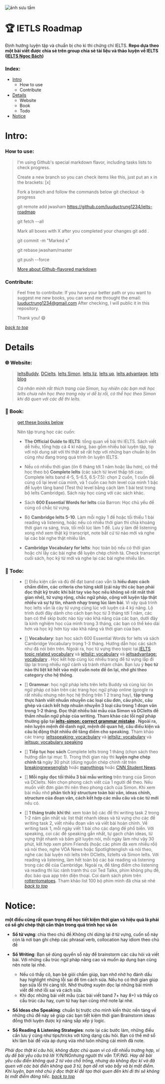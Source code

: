![ảnh sưu tầm](https://github.com/luuductrung1234/ielts-roadmap/blob/master/images/ielts.jpg)

# :trophy: IETLS Roadmap

Định hướng luyện tập và chuẩn bị cho kì thi chứng chỉ IELTS. **Repo dựa theo một bài viết được chia sẻ trên group chia sẻ tài liệu và thảo luyện về IELTS ([IELTS Ngọc Bách](https://www.facebook.com/groups/ieltsngocbach/))**

### Index:
* [Intro](#intro)
  * How to use
  * Contribute
* [Details](#details)
  * Website
  * Book
  * Todo
* [Notice](#notice)



# Intro:
### How to use:
> I'm using Github's special markdown flavor, including tasks lists to check progress.
>
> Create a new branch so you can check items like this, just put an x in the brackets: [x]
>
> Fork a branch and follow the commands below
> git checkout -b progress
>
> git remote add jwasham https://github.com/luuductrung1234/ielts-roadmap
>
> git fetch --all
>
> Mark all boxes with X after you completed your changes git add .
>
> git commit -m "Marked x"
>
> git rebase jwasham/master
>
> git push --force
>
> [More about Github-flavored markdown](https://guides.github.com/features/mastering-markdown/#GitHub-flavored-markdown)

### Contribute:
> Feel free to contribute: If you have your better path or you want to suggest me new books, you can send me throught the email: luuductrung1234@gmail.com
> After checking, I will public it in this repository.
>
> Thank you! :smile:

_[back to top](#index)_



# Details

### :globe_with_meridians: Website: 
> [IeltsBuddy](www.ieltsbuddy.com), [DCielts](www.dcielts.com), [Ielts Simon](www.ielts-simon.com), [Ielts liz](http://ieltsliz.com), [Ielts up](http://ielts-up.com), [Ielts advantage](http://ieltsadvantage.com), [Ielts blog](http://www.ielts-blog.com/)
>
> _Cá nhân mình rất thích trang của Simon, tuy nhiên các bạn mới học Ielts chưa nên học theo trang này vì dễ bị rối, có thể học theo Simon khi đã quen với các đề thi Ielts._

### :blue_book: Book:
> [get these books below](https://github.com/luuductrung1234/ielts-roadmap/tree/master/books)
>
> Nên tập trung học các cuốn: 
>- **The Official Guide to IELTS**: tổng quan về bài thi IELTS. Sách viết dễ hiểu, tổng hợp cả 4 kĩ năng, bao gồm nhiều bài luyện tập, tip với nội dung sát với thi thật sẽ rất hợp với những bạn chuẩn bị ôn cũng như đang trong quá trình ôn luyện IELTS.
>
>- Nếu có nhiều thời gian (ôn 6 tháng tới 1 năm hoặc lâu hơn), có thể học theo bộ **Complete Ielts** (các sách từ level thấp tới cao: Complete Ielts band 4-5, 5-6.5, 6.5-7.5): chọn 2 cuốn, 1 cuốn để củng cố lại level của mình, và 1 cuốn cao hơn level của mình 1 bậc để luyện tăng band (Test thử level bằng cách làm 1 bài test trong bộ Ielts Cambridge). Sách này học cùng với các sách khác. 
>
>- Sách **600 Essential Words for Ielts** của Barron: Học chủ yếu để củng cố chắc từ vựng.
>
>- Bộ **Cambridge Ielts 5-10**. Làm mỗi ngày 1 đề hoặc tối thiểu 1 bài reading và listening, hoặc nếu có nhiều thời gian thì chia khoảng thời gian ra sáng, trưa, tối mỗi lúc làm 1 đề. Lưu ý làm đề listening xong nhớ xem thật kỹ transcript, note bất cứ từ nào mới và nghe lại các bài nghe thật nhiều lần.
>
>- **Cambridge Vocabulary for Ielts**: học toàn bộ nếu có thời gian hoặc chỉ lấy các bài nghe để luyện chép chính tả. Check transcript cuối sách, học kỹ từ mới và nghe lại các bài nghe nhiều lần.

### :dart: Todo:
>- [] Điều kiện cần và đủ để đạt band cao vẫn là **hiểu được cách chấm điểm, các criteria cho từng skill (cái này thì các bạn phải đọc thật kỹ trước khi bắt tay vào học nếu không sẽ rất mất thời gian nhé), từ vựng rộng, chắc ngữ pháp, cộng với luyện tập thật nhiều và sự tự tin, nhanh nhạy trong lúc làm bài**. Vì vậy quá trình học Ielts vẫn là cày từ vựng cùng lúc với luyện cả 4 kỹ năng. Lộ trình dưới đây dành cho cách bạn học từ 3 tháng tới 1 năm, các bạn có thể skip bước nào tùy vào khả năng của các bạn, dưới đây là kinh nghiệm học của mình trong 3 tháng, các bạn có thể kéo dài hơn và học kỹ hơn tùy vào khả năng và thời gian của bạn.
>
>- [] **Vocabulary**: bạn học sách 600 Essential Words for Ielts và sách Cambridge Vocabulary trong 1-3 tháng. Hướng dẫn học các sách như đã nói bên trên. Ngoài ra, học từ vựng theo topic tại.[IELTS topic related vocabulary](https://www.ieltsbuddy.com/ielts-topic-related-vocabulary.html) và [ieltsliz: vocabulary](http://ieltsliz.com/vocabulary/) và [ieltsadvantage: vocabulary](https://www.ieltsadvantage.com/vocabulary/) . Học kết hợp cùng lúc nhiều trang để từ vựng lắp đi lặp lại trong nhiều ngữ cảnh và tránh nhàm chán. Bạn lưu ý **học từ nào thì liệt kê hết vào một cuốn note để ôn lại, nhớ ghi theo category cho hệ thống**. 
>
>- [] **Grammar**: học ngữ pháp Ielts trên Ielts Buddy và cùng lúc ôn ngữ pháp cơ bản trên các trang học ngữ pháp online (google ra rất nhiều nhưng nên học hệ thống trên 1 2 trang hay), **tập trung thực hành viết nhuần nhuyễn các loại câu đơn, câu phức, câu ghép và cách kết hợp nhuần nhuyễn 3 loại câu trong 1 đoạn văn trong 1-2 tháng. Đọc thật nhiều bài mẫu của Simon và DCIelts để thấm nhuần ngữ pháp của writing. Tham khảo các lỗi ngữ pháp thường gặp tại [ielts-simon: correct grammar mistake](http://ielts-simon.com/ielts-help-and-english-pr/2018/01/ielts-grammar-correct-the-mistakes.html) . Ngoài ra, nên luyện mệnh đề danh ngữ, mệnh đề quan hệ, câu điều kiện và câu bị động thật nhiều để tăng điểm cho speaking**. Tham khảo các trang: [ieltsspeaking: vocacbulary](http://www.ieltsspeaking.co.uk/ielts-vocabulary/) và  [ieltsliz: vocabulary](http://ieltsliz.com/vocabulary/) và [ieltsup: vocabulary speaking](http://ielts-up.com/speaking/ielts-vocabulary-speaking.html)
>
>- [] **Tiếp tục học sách** Complete Ielts trong 1 tháng (chọn sách theo hướng dẫn tại mục 1). Trong thời gian này thì **luyện nghe chép chính tả** ngày 30 phút (dùng nguồn chép chính rất trên [breakingnewsenglish](https://breakingnewsenglish.com/) hoặc [manythings](www.manythings.org) hoặc [CNN Student News](http://edition.cnn.com/cnn10).
>
>- [] **Mỗi ngày đọc tối thiểu 3 bài mẫu writing** trên trang của Simon và DCIelts. Nên chọn phong cách viết của 1 người để theo. Nếu muốn viết đơn giản thì nên theo phong cách của Simon. Khi xem bài mẫu nhớ **phân tích kỹ structure toàn bài văn, ideas chính, structure của đoạn văn, cách kết hợp các mẫu câu và các từ mới** nếu có. 
>
>- [] **1 tháng trước khi thi**: xem toàn bộ các đề thi writing task 2 trong 1-2 năm gần nhất và: list thật nhanh ideas và từ vựng cho các đề writing task 2, viết nhiều đoạn văn và viết bài hoàn chỉnh. Về writing task 1, mỗi ngày viết 1 bài cho các dạng đề phổ biến. Với speaking, coi các đề speaking gần nhất, tự gạch chân ideas, từ vựng thật nhanh và bấm giờ luyện nói, mỗi ngày làm như vậy 30 phút, kết hợp xem phim Friends (hoặc các phim đã xem nhiều rồi) và nói theo, nghe VOA News hoặc Spotlightenglish và nói theo, nghe các bài luyện nói Ielts trên DCIelts, lizIelts và Simon Ielts. Với reading và listening, làm hết toàn bộ các bài reading và listening trong các đề của Cambridge. Ngoài ra, để tăng điểm cho listening và reading thì lúc rảnh tranh thủ coi Ted Talks, phim không phụ đề, đọc báo qua app trên điện thoại. Coi danh sách phim trên [rottentomatoes](www.rottentomatoes.com). Tham khảo list 100 bộ phim mình đã chia sẻ nhé
_[back to top](#index)_


# Notice: 
**một điều cũng rất quan trọng để học tiết kiệm thời gian và hiệu quả là phải có sổ ghi chép thật cẩn thận trong quá trình học và ôn**

* **Sổ từ vựng**: chia theo chủ đề.Không chỉ dừng lại ở từ vựng, cuốn sổ này còn là nơi bạn ghi chép các phrasal verb, collocation hay idiom theo chủ đề
* **Sổ Writing**: Bạn sẽ dùng quyển sổ này để brainstorm các câu hỏi và viết bài. Với những cấu trúc ngữ pháp nâng cao và muốn áp dụng bạn cũng nên note lại nhé. 
  * Nếu có thầy cô, bạn bè giỏi chấm giúp, bạn nhớ nhờ họ đánh dấu hay highlight những lỗi sai để tìm cách sửa. Nếu họ có thời gian giúp bạn sửa lỗi thì càng tốt. Nhớ thường xuyên đọc lại những bài mình viết để nhớ lỗi sai và cách sửa.
  * Khi đọc những bài viết mẫu (các bài viết band 7+ hay 8+) và thấy có cấu trúc câu hay, cụm từ hay bạn cũng nhớ note lại nhé.

* **Sổ Ideas cho Speaking**: chuẩn bị trước cho mình kiến thức nền tảng về những chủ đề này sẽ giúp các bạn tiết kiệm thời gian Brainstorm ideas đồng thời luyện được kỹ năng sắp xếp ý logic.

* **Sổ Reading & Listening Strategies**: note lại các bước làm, những điều cần lưu ý cũng như tips/tricks với từng dạng câu hỏi. Bạn có thể mở sổ khi làm bài để vừa áp dụng vừa nhớ luôn những cái mình đã note.

_Phải đọc thật kĩ câu hỏi, không được chủ quan vì có rất nhiều trường hợp, ví dụ đề bài yêu câu trả lời Y/N/NGnhưng người thi vẫn T/F/NG. Hay dề bài yêu cầu điền không quá 2 từ vào chỗ trống, nhưng do không đọc kĩ và đã quen với các bài điền không quá 3 từ, bạn dễ rơi vào bẫy và bị mất điểm. Khi luyện, bạn nhớ chú ý đọc thật kĩ đề tạo thói quen đến khi đi thi sẽ không bị mất điểm đáng tiếc._
_[back to top](#index)_
